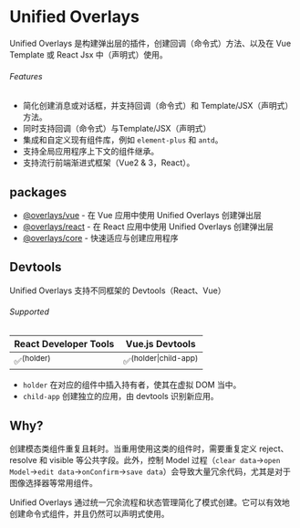 # Unified Overlays

Unified Overlays 是构建弹出层的插件，创建回调（命令式）方法、以及在 Vue Template 或 React Jsx 中（声明式）使用。

###### Features

- 简化创建消息或对话框，并支持回调（命令式）和 Template/JSX（声明式）方法。
- 同时支持回调（命令式）与Template/JSX（声明式）
- 集成和自定义现有组件库，例如 `element-plus` 和 `antd`。
- 支持全局应用程序上下文的组件继承。
- 支持流行前端渐进式框架（Vue2 & 3，React）。

## packages

- [@overlays/vue](/zh/vue/) - 在 Vue 应用中使用 Unified Overlays 创建弹出层
- [@overlays/react](/zh/react/) - 在 React 应用中使用 Unified Overlays 创建弹出层
- [@overlays/core](/zh/core/functions/globals.html) - 快速适应与创建应用程序

## Devtools

Unified Overlays 支持不同框架的 Devtools（React、Vue）

###### Supported

| React Developer Tools | Vue.js Devtools                 |
| --------------------- | ------------------------------- |
| ✅<sup>(holder)</sup>  | ✅<sup>(holder\|child-app)</sup> |

- `holder` 在对应的组件中插入持有者，使其在虚拟 DOM 当中。
- `child-app` 创建独立的应用，由 devtools 识别新应用。

## Why?

创建模态类组件重复且耗时。当重用使用这类的组件时，需要重复定义 reject、resolve 和 visible 等公共字段。此外，控制 Model 过程（`clear data`->`open Model`->`edit data`->`onConfirm`->`save data`）会导致大量冗余代码，尤其是对于图像选择器等常用组件。

Unified Overlays 通过统一冗余流程和状态管理简化了模式创建。它可以有效地创建命令式组件，并且仍然可以声明式使用。
